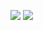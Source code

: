 [![](https://github-readme-stats.vercel.app/api?username=dkorotych&hide_title=true&include_all_commits=true&show_total_reviews=true&theme=transparent)](https://github.com/dkorotych) [![](https://github-readme-stats.vercel.app/api/top-langs/?username=dkorotych&layout=compact&hide_title=true&theme=transparent)](https://github.com/dkorotych)
